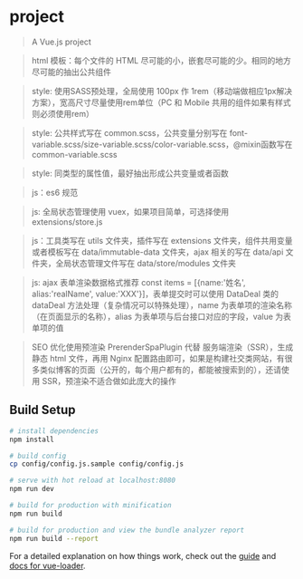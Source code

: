 # project

> A Vue.js project

> html 模板：每个文件的 HTML 尽可能的小，嵌套尽可能的少。相同的地方尽可能的抽出公共组件

> style: 使用SASS预处理，全局使用 100px 作 1rem（移动端做相应1px解决方案），宽高尺寸尽量使用rem单位（PC 和 Mobile 共用的组件如果有样式则必须使用rem）

> style: 公共样式写在 common.scss，公共变量分别写在 font-variable.scss/size-variable.scss/color-variable.scss，@mixin函数写在 common-variable.scss

> style: 同类型的属性值，最好抽出形成公共变量或者函数

> js：es6 规范

> js: 全局状态管理使用 vuex，如果项目简单，可选择使用 extensions/store.js

> js：工具类写在 utils 文件夹，插件写在 extensions 文件夹，组件共用变量或者模板写在 data/immutable-data 文件夹，ajax 相关的写在 data/api 文件夹，全局状态管理文件写在 data/store/modules 文件夹

> js: ajax 表单渲染数据格式推荐 const items = [{name:'姓名', alias:'realName', value:'XXX'}]，表单提交时可以使用 DataDeal 类的 dataDeal 方法处理（复杂情况可以特殊处理），name 为表单项的渲染名称（在页面显示的名称），alias 为表单项与后台接口对应的字段，value 为表单项的值 

> SEO 优化使用预渲染 PrerenderSpaPlugin 代替 服务端渲染（SSR），生成静态 html 文件，再用 Nginx 配置路由即可，如果是构建社交类网站，有很多类似博客的页面（公开的，每个用户都有的，都能被搜索到的），还请使用 SSR，预渲染不适合做如此庞大的操作

## Build Setup

``` bash
# install dependencies
npm install

# build config
cp config/config.js.sample config/config.js

# serve with hot reload at localhost:8080
npm run dev

# build for production with minification
npm run build

# build for production and view the bundle analyzer report
npm run build --report
```

For a detailed explanation on how things work, check out the [guide](http://vuejs-templates.github.io/webpack/) and [docs for vue-loader](http://vuejs.github.io/vue-loader).
